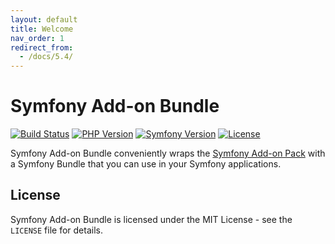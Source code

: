 ```yaml
---
layout: default
title: Welcome
nav_order: 1
redirect_from:
  - /docs/5.4/
---
```


# Symfony Add-on Bundle

[![Build Status](https://app.travis-ci.com/darkwebdesign/symfony-addon-bundle.svg?branch=5.4)](https://app.travis-ci.com/darkwebdesign/symfony-addon-bundle)
[![PHP Version](https://img.shields.io/badge/php-7.2%2B-777BB3.svg)](https://php.net/)
[![Symfony Version](https://img.shields.io/badge/symfony-5.4-93C74B.svg)](https://symfony.com/)
[![License](https://poser.pugx.org/darkwebdesign/symfony-addon-bundle/license?format=flat)](https://packagist.org/packages/darkwebdesign/symfony-addon-bundle)

Symfony Add-on Bundle conveniently wraps the [Symfony Add-on Pack](https://darkwebdesign.github.io/symfony-addon-pack/docs/5.4) with a Symfony Bundle that you can use
in your Symfony applications.

## License

Symfony Add-on Bundle is licensed under the MIT License - see the `LICENSE` file for details.
